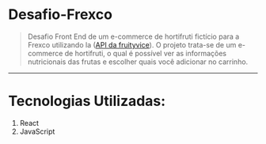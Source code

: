 # Desafio-Frexco

> Desafio Front End de um e-commerce de hortifruti fictício para a Frexco utilizando la ([API da fruityvice]([https://www.fruityvice.com/doc/index.html](https://www.fruityvice.com/doc/index.html))). O projeto trata-se de um e-commerce de hortifruti, o qual é possível ver as informações nutricionais das frutas e escolher quais você adicionar no carrinho.

---

# Tecnologias Utilizadas:

1. React
2. JavaScript
